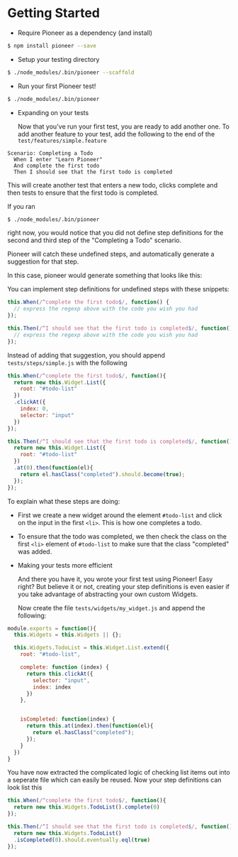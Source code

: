 # Getting Started

- Require Pioneer as a dependency (and install)

```bash
$ npm install pioneer --save
```

- Setup your testing directory

```bash
$ ./node_modules/.bin/pioneer --scaffold
```

- Run your first Pioneer test!

```bash
$ ./node_modules/.bin/pioneer
```

- Expanding on your tests


  Now that you've run your first test, you are ready to add another one.
  To add another feature to your test, add the following to the end of the `test/features/simple.feature`

```gherkin
Scenario: Completing a Todo
  When I enter "Learn Pioneer"
  And complete the first todo
  Then I should see that the first todo is completed
```

  This will create another test that enters a new todo, clicks complete and then tests to ensure that the first todo is completed.

  If you ran

```bash
$ ./node_modules/.bin/pioneer
```

  right now, you would notice that you did not define step definitions for the second and third step of the "Completing a Todo" scenario.

  Pioneer will catch these undefined steps, and automatically generate a suggestion for that step.

  In this case, pioneer would generate something that looks like this:

  You can implement step definitions for undefined steps with these snippets:

```js
this.When(/^complete the first todo$/, function() {
  // express the regexp above with the code you wish you had
});

this.Then(/^I should see that the first todo is completed$/, function() {
  // express the regexp above with the code you wish you had
});
```

  Instead of adding that suggestion, you should append `tests/steps/simple.js` with the following

```js
this.When(/^complete the first todo$/, function(){
  return new this.Widget.List({
    root: "#todo-list"
  })
  .clickAt({
    index: 0,
    selector: "input"
  })
});

this.Then(/^I should see that the first todo is completed$/, function() {
  return new this.Widget.List({
    root: "#todo-list"
  })
  .at(0).then(function(el){
    return el.hasClass("completed").should.become(true);
  });
});
```

  To explain what these steps are doing:
   - First we create a new widget around the element `#todo-list` and click on the input in the first `<li>`. This is how one completes a todo.
   - To ensure that the todo was completed, we then check the class on the first `<li>` element of `#todo-list` to make sure that the class "completed" was added.

- Making your tests more efficient


  And there you have it, you wrote your first test using Pioneer! Easy right? But believe it or not, creating your step definitions is even easier if you take advantage of abstracting your own custom Widgets.

  Now create the file `tests/widgets/my_widget.js` and append the following:

```js
module.exports = function(){
  this.Widgets = this.Widgets || {};

  this.Widgets.TodoList = this.Widget.List.extend({
    root: "#todo-list",

    complete: function (index) {
      return this.clickAt({
        selector: "input",
        index: index
      })
    },


    isCompleted: function(index) {
      return this.at(index).then(function(el){
        return el.hasClass("completed");
      });
    }
  })
}
```

  You have now extracted the complicated logic of checking list items out into a seperate file which can easily be reused. Now your step definitions can look list this

```js
this.When(/^complete the first todo$/, function(){
  return new this.Widgets.TodoList().complete(0)
});

this.Then(/^I should see that the first todo is completed$/, function() {
  return new this.Widgets.TodoList()
  .isCompleted(0).should.eventually.eql(true)
});
```
